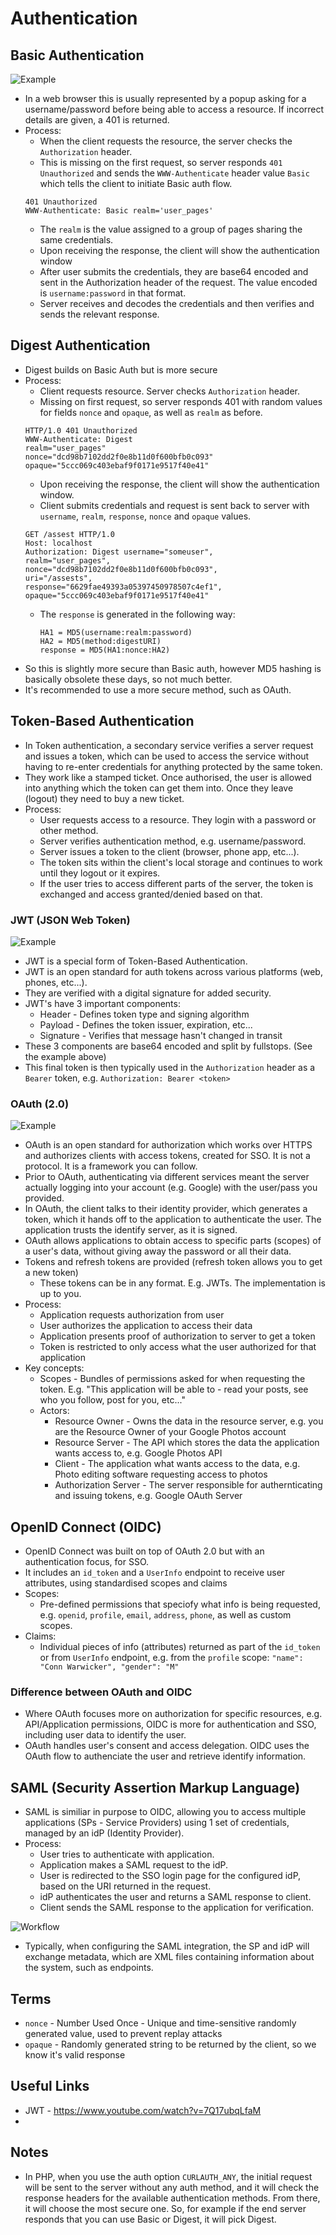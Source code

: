 # Authentication

## Basic Authentication
![Example](/images/basicauth.png)
- In a web browser this is usually represented by a popup asking for a username/password before being able to access a resource. If incorrect details are given, a 401 is returned.
- Process:
	- When the client requests the resource, the server checks the `Authorization` header.
	- This is missing on the first request, so server responds `401 Unauthorized` and sends the `WWW-Authenticate` header value `Basic` which tells the client to initiate Basic auth flow.
	```
	401 Unauthorized
	WWW-Authenticate: Basic realm='user_pages'	
	```
	- The `realm` is the value assigned to a group of pages sharing the same credentials.
	- Upon receiving the response, the client will show the authentication window
	- After user submits the credentials, they are base64 encoded and sent in the Authorization header of the request. The value encoded is `username:password` in that format.
	- Server receives and decodes the credentials and then verifies and sends the relevant response.

## Digest Authentication
- Digest builds on Basic Auth but is more secure
- Process:
	- Client requests resource. Server checks `Authorization` header.
	- Missing on first request, so server responds 401 with random values for fields `nonce` and `opaque`, as well as `realm` as before.
	```
	HTTP/1.0 401 Unauthorized
	WWW-Authenticate: Digest
	realm="user_pages"
	nonce="dcd98b7102dd2f0e8b11d0f600bfb0c093"
	opaque="5ccc069c403ebaf9f0171e9517f40e41"
	```
	- Upon receiving the response, the client will show the authentication window.
	- Client submits credentials and request is sent back to server with `username`, `realm`,  `response`, `nonce` and `opaque` values.
	```
	GET /assest HTTP/1.0
	Host: localhost
	Authorization: Digest username="someuser",
	realm="user_pages",
	nonce="dcd98b7102dd2f0e8b11d0f600bfb0c093",
	uri="/assests",
	response="6629fae49393a05397450978507c4ef1",
	opaque="5ccc069c403ebaf9f0171e9517f40e41"
	```
 	- The `response` is generated in the following way:
    	```
		HA1 = MD5(username:realm:password)
		HA2 = MD5(method:digestURI)
		response = MD5(HA1:nonce:HA2)
     	```
- So this is slightly more secure than Basic auth, however MD5 hashing is basically obsolete these days, so not much better.
- It's recommended to use a more secure method, such as OAuth.


## Token-Based Authentication
- In Token authentication, a secondary service verifies a server request and issues a token, which can be used to access the service without having to re-enter credentials for anything protected by the same token.
- They work like a stamped ticket. Once authorised, the user is allowed into anything which the token can get them into. Once they leave (logout) they need to buy a new ticket.
- Process:
	- User requests access to a resource. They login with a password or other method.
	- Server verifies authentication method, e.g. username/password.
	- Server issues a token to the client (browser, phone app, etc...).
	- The token sits within the client's local storage and continues to work until they logout or it expires.
	- If the user tries to access different parts of the server, the token is exchanged and access granted/denied based on that.

### JWT (JSON Web Token)
![Example](/images/jwt.png)

- JWT is a special form of Token-Based Authentication.
- JWT is an open standard for auth tokens across various platforms (web, phones, etc...).
- They are verified with a digital signature for added security.
- JWT's have 3 important components:
	- Header - Defines token type and signing algorithm
	- Payload - Defines the token issuer, expiration, etc...
	- Signature - Verifies that message hasn't changed in transit
- These 3 components are base64 encoded and split by fullstops. (See the example above)
- This final token is then typically used in the `Authorization` header as a `Bearer` token, e.g. `Authorization: Bearer <token>`


### OAuth (2.0)
![Example](/images/oauth.jpg)
- OAuth is an open standard for authorization which works over HTTPS and authorizes clients with access tokens, created for SSO. It is not a protocol. It is a framework you can follow.
- Prior to OAuth, authenticating via different services meant the server actually logging into your account (e.g. Google) with the user/pass you provided.
- In OAuth, the client talks to their identity provider, which generates a token, which it hands off to the application to authenticate the user. The application trusts the identify server, as it is signed.
- OAuth allows applications to obtain access to specific parts (scopes) of a user's data, without giving away the password or all their data.
- Tokens and refresh tokens are provided (refresh token allows you to get a new token)
  	- These tokens can be in any format. E.g. JWTs. The implementation is up to you.
- Process:
  	- Application requests authorization from user
  	- User authorizes the application to access their data
  	- Application presents proof of authorization to server to get a token
  	- Token is restricted to only access what the user authorized for that application
- Key concepts:
  	- Scopes - Bundles of permissions asked for when requesting the token. E.g. "This application will be able to - read your posts, see who you follow, post for you, etc..."
  	- Actors:
  	  	- Resource Owner - Owns the data in the resource server, e.g. you are the Resource Owner of your Google Photos account
  	  	- Resource Server - The API which stores the data the application wants access to, e.g. Google Photos API
  	  	- Client - The application what wants access to the data, e.g. Photo editing software requesting access to photos
  	  	- Authorization Server - The server responsible for authernticating and issuing tokens, e.g. Google OAuth Server


## OpenID Connect (OIDC)
- OpenID Connect was built on top of OAuth 2.0 but with an authentication focus, for SSO.
- It includes an `id_token` and a `UserInfo` endpoint to receive user attributes, using standardised scopes and claims
- Scopes:
	- Pre-defined permissions that speciofy what info is being requested, e.g. `openid`, `profile`, `email`, `address`, `phone`, as well as custom scopes.
- Claims:
	- Individual pieces of info (attributes) returned as part of the `id_token` or from `UserInfo` endpoint, e.g. from the `profile` scope: `"name": "Conn Warwicker", "gender": "M"`


### Difference between OAuth and OIDC
- Where OAuth focuses more on authorization for specific resources, e.g. API/Application permissions, OIDC is more for authentication and SSO, including user data to identify the user.
- OAuth handles user's consent and access delegation. OIDC uses the OAuth flow to authenciate the user and retrieve identify information.


## SAML (Security Assertion Markup Language)
- SAML is similiar in purpose to OIDC, allowing you to access multiple applications (SPs - Service Providers) using 1 set of credentials, managed by an idP (Identity Provider).
- Process:
	- User tries to authenticate with application.
 	- Application makes a SAML request to the idP.
  	- User is redirected to the SSO login page for the configured idP, based on the URI returned in the request.
  	- idP authenticates the user and returns a SAML response to client.
  	- Client sends the SAML response to the application for verification.

 ![Workflow](/images/saml.png)

- Typically, when configuring the SAML integration, the SP and idP will exchange metadata, which are XML files containing information about the system, such as endpoints.



## Terms

- `nonce` - Number Used Once - Unique and time-sensitive randomly generated value, used to prevent replay attacks
- `opaque` - Randomly generated string to be returned by the client, so we know it's valid response


## Useful Links
- JWT - https://www.youtube.com/watch?v=7Q17ubqLfaM
- 


## Notes

- In PHP, when you use the auth option `CURLAUTH_ANY`, the initial request will be sent to the server without any auth method, and it will check the response headers for the available authentication methods. From there, it will choose the most secure one. So, for example if the end server responds that you can use Basic or Digest, it will pick Digest.
